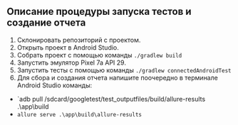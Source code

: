 ## Описание процедуры запуска тестов и создание отчета

1. Склонировать репозиторий с проектом.
2. Открыть проект в Android Studio.
3. Собрать проект с помощью команды `./gradlew build`
4. Запустить эмулятор Pixel 7a API 29.
5. Запустить тесты с помощью команды `./gradlew connectedAndroidTest`
6. Для сбора и создания отчета напишите поочередно в терминале Android Studio команды:
- `adb pull /sdcard/googletest/test_outputfiles/build/allure-results .\app\build
- `allure serve .\app\build\allure-results`
